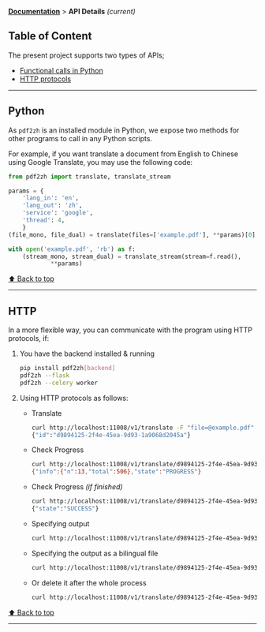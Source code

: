 [**Documentation**](https://github.com/Byaidu/PDFMathTranslate) > **API Details** _(current)_

<h2 id="toc">Table of Content</h2>
The present project supports two types of APIs;

- [Functional calls in Python](#api-python)
- [HTTP protocols](#api-http)

---

<h2 id="api-python">Python</h2>

As `pdf2zh` is an installed module in Python, we expose two methods for other programs to call in any Python scripts.

For example, if you want translate a document from English to Chinese using Google Translate, you may use the following code:

```python
from pdf2zh import translate, translate_stream

params = {
    'lang_in': 'en',
    'lang_out': 'zh',
    'service': 'google',
    'thread': 4,
    }
(file_mono, file_dual) = translate(files=['example.pdf'], **params)[0]

with open('example.pdf', 'rb') as f:
    (stream_mono, stream_dual) = translate_stream(stream=f.read(),
            **params)

```

[⬆️ Back to top](#toc)

---

<h2 id="api-http">HTTP</h2>

In a more flexible way, you can communicate with the program using HTTP protocols, if:

1. You have the backend installed & running

   ```bash
   pip install pdf2zh[backend]
   pdf2zh --flask
   pdf2zh --celery worker
   ```

2. Using HTTP protocols as follows:

   - Translate

     ```bash
     curl http://localhost:11008/v1/translate -F "file=@example.pdf" -F "data={\"lang_in\":\"en\",\"lang_out\":\"zh\",\"service\":\"google\",\"thread\":4}"
     {"id":"d9894125-2f4e-45ea-9d93-1a9068d2045a"}
     ```

   - Check Progress

     ```bash
     curl http://localhost:11008/v1/translate/d9894125-2f4e-45ea-9d93-1a9068d2045a
     {"info":{"n":13,"total":506},"state":"PROGRESS"}
     ```

   - Check Progress _(if finished)_

     ```bash
     curl http://localhost:11008/v1/translate/d9894125-2f4e-45ea-9d93-1a9068d2045a
     {"state":"SUCCESS"}
     ```

   - Specifying output

     ```bash
     curl http://localhost:11008/v1/translate/d9894125-2f4e-45ea-9d93-1a9068d2045a/mono --output example-mono.pdf
     ```

   - Specifying the output as a bilingual file

     ```bash
     curl http://localhost:11008/v1/translate/d9894125-2f4e-45ea-9d93-1a9068d2045a/dual --output example-dual.pdf
     ```

   - Or delete it after the whole process
     ```bash
     curl http://localhost:11008/v1/translate/d9894125-2f4e-45ea-9d93-1a9068d2045a -X DELETE
     ```

[⬆️ Back to top](#toc)

---
